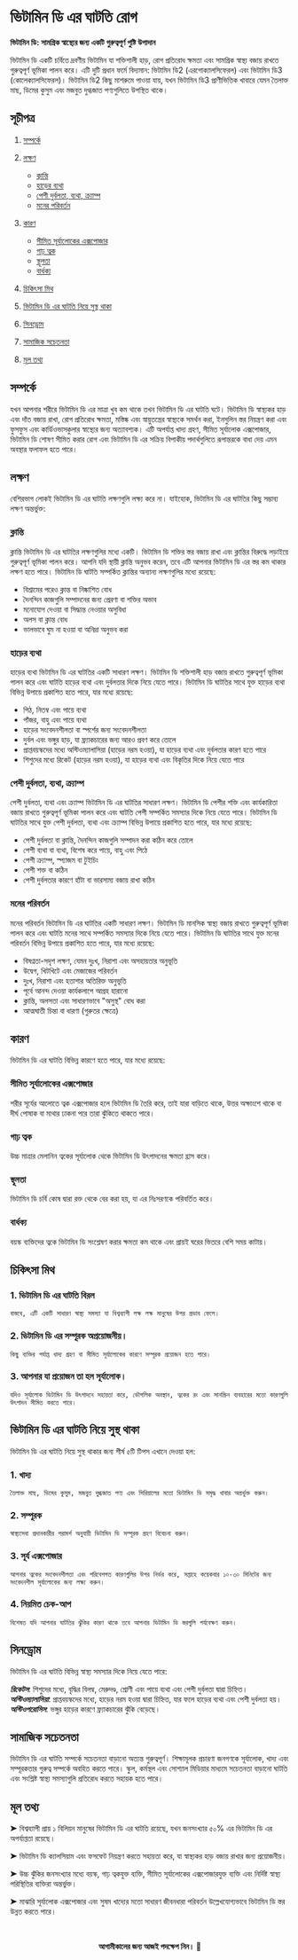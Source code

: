 # ভিটামিন ডি এর ঘাটতি রোগ

**ভিটামিন ডি: সামগ্রিক স্বাস্থ্যের জন্য একটি গুরুত্বপূর্ণ পুষ্টি উপাদান**

ভিটামিন ডি একটি চর্বিতে দ্রবণীয় ভিটামিন যা শক্তিশালী হাড়, রোগ প্রতিরোধ ক্ষমতা এবং সামগ্রিক স্বাস্থ্য বজায় রাখতে গুরুত্বপূর্ণ ভূমিকা পালন করে। এটি দুটি প্রধান ফর্মে বিদ্যমান: ভিটামিন ডি2 (এরগোক্যালসিফেরল) এবং ভিটামিন ডি3 (কোলেক্যালসিফেরল)। ভিটামিন ডি2 কিছু মাশরুমে পাওয়া যায়, যখন ভিটামিন ডি3 প্রাণীভিত্তিক খাবারে যেমন তৈলাক্ত মাছ, ডিমের কুসুম এবং মজবুত দুগ্ধজাত পণ্যগুলিতে উপস্থিত থাকে।

## সূচীপত্র

1. [সম্পর্কে](#সম্পর্কে)
2. [লক্ষণ](#লক্ষণ)
    - [ক্লান্তি](#ক্লান্তি) 
    - [হাড়ের ব্যথা](#হাড়ের-ব্যথা)
    - [পেশী দুর্বলতা, ব্যথা, ক্র্যাম্প](#পেশী-দুর্বলতা-ব্যথা-ক্র্যাম্প)
    - [মনের পরিবর্তন](#মনের-পরিবর্তন)

3. [কারণ](#কারণ)
    - [সীমিত সূর্যালোকের এক্সপোজার](#সীমিত-সূর্যালোকের-এক্সপোজার)
    - [গাঢ় ত্বক](#গাঢ়-ত্বক)
    - [স্থূলতা](#স্থূলতা)
    - [বার্ধক্য](#বার্ধক্য)

4. [চিকিৎসা মিথ](#চিকিৎসা-মিথ)
5. [ভিটামিন ডি এর ঘাটতি নিয়ে সুস্থ থাকা](#ভিটামিন-ডি-এর-ঘাটতি-নিয়ে-সুস্থ-থাকা)
6. [সিনড্রোম](#সিনড্রোম)
7. [সামাজিক সচেতনতা](#সামাজিক-সচেতনতা)
8. [মূল তথ্য](#মূল-তথ্য)

## সম্পর্কে
যখন আপনার শরীরে ভিটামিন ডি এর মাত্রা খুব কম থাকে তখন ভিটামিন ডি এর ঘাটতি ঘটে। ভিটামিন ডি স্বাস্থ্যকর হাড় এবং দাঁত বজায় রাখা, রোগ প্রতিরোধ ক্ষমতা, মস্তিষ্ক এবং স্নায়ুতন্ত্রের স্বাস্থ্যকে সমর্থন করা, ইনসুলিন স্তর নিয়ন্ত্রণ করা এবং ফুসফুস এবং কার্ডিওভাসকুলার স্বাস্থ্যের জন্য অত্যাবশ্যক। এটি অপর্যাপ্ত খাদ্য গ্রহণ, সীমিত সূর্যালোক এক্সপোজার, ভিটামিন ডি শোষণ সীমিত করার রোগ এবং ভিটামিন ডি এর সক্রিয় বিপাকীয় পদার্থগুলিতে রূপান্তরকে বাধা দেয় এমন অবস্থার ফলাফল হতে পারে।

## লক্ষণ

বেশিরভাগ লোকই ভিটামিন ডি এর ঘাটতি লক্ষণগুলি লক্ষ্য করে না। যাইহোক, ভিটামিন ডি এর ঘাটতির কিছু সম্ভাব্য লক্ষণ অন্তর্ভুক্ত:

### ক্লান্তি
ক্লান্তি ভিটামিন ডি এর ঘাটতির লক্ষণগুলির মধ্যে একটি। ভিটামিন ডি শক্তির স্তর বজায় রাখা এবং ক্লান্তির বিরুদ্ধে লড়াইয়ে গুরুত্বপূর্ণ ভূমিকা পালন করে। আপনি যদি স্থায়ী ক্লান্তি অনুভব করেন, তবে এটি আপনার ভিটামিন ডি এর স্তর কম থাকার লক্ষণ হতে পারে। ভিটামিন ডি ঘাটতি সম্পর্কিত ক্লান্তির অন্যান্য লক্ষণগুলির মধ্যে রয়েছে:

- বিশ্রামের পরেও ক্লান্ত বা নিষ্কাশিত বোধ
- দৈনন্দিন কাজগুলি সম্পাদনের জন্য প্রেরণা বা শক্তির অভাব
- মনোযোগ দেওয়া বা সিদ্ধান্ত নেওয়ার অসুবিধা
- অলস বা ক্লান্ত বোধ
- ভালভাবে ঘুম না হওয়া বা অনিদ্রা অনুভব করা

### হাড়ের ব্যথা
হাড়ের ব্যথা ভিটামিন ডি এর ঘাটতির একটি সাধারণ লক্ষণ। ভিটামিন ডি শক্তিশালী হাড় বজায় রাখতে গুরুত্বপূর্ণ ভূমিকা পালন করে এবং ঘাটতি হাড়ের ব্যথা এবং দুর্বলতার দিকে নিয়ে যেতে পারে। ভিটামিন ডি ঘাটতির সাথে যুক্ত হাড়ের ব্যথা বিভিন্ন উপায়ে প্রকাশিত হতে পারে, যার মধ্যে রয়েছে:

- পিঠ, নিতম্ব এবং পায়ে ব্যথা
- পাঁজর, বাহু এবং পায়ে ব্যথা
- হাড়ের সংবেদনশীলতা বা স্পর্শের জন্য সংবেদনশীলতা
- দুর্বল এবং ভঙ্গুর হাড়, যা ফ্র্যাকচারের জন্য আরও প্রবণ করে তোলে
- প্রাপ্তবয়স্কদের মধ্যে অস্টিওম্যালাসিয়া (হাড়ের নরম হওয়া), যা হাড়ের ব্যথা এবং দুর্বলতার কারণ হতে পারে
- শিশুদের মধ্যে রিকেট (হাড়ের নরম হওয়া), যা হাড়ের ব্যথা এবং বিকৃতির দিকে নিয়ে যেতে পারে

### পেশী দুর্বলতা, ব্যথা, ক্র্যাম্প
পেশী দুর্বলতা, ব্যথা এবং ক্র্যাম্প ভিটামিন ডি এর ঘাটতির সাধারণ লক্ষণ। ভিটামিন ডি পেশীর শক্তি এবং কার্যকারিতা বজায় রাখতে গুরুত্বপূর্ণ ভূমিকা পালন করে এবং ঘাটতি পেশী সম্পর্কিত সমস্যার দিকে নিয়ে যেতে পারে। ভিটামিন ডি ঘাটতির সাথে যুক্ত পেশী দুর্বলতা, ব্যথা এবং ক্র্যাম্প বিভিন্ন উপায়ে প্রকাশিত হতে পারে, যার মধ্যে রয়েছে:

- পেশী দুর্বলতা বা ক্লান্তি, দৈনন্দিন কাজগুলি সম্পাদন করা কঠিন করে তোলে
- পেশী ব্যথা বা ব্যথা, বিশেষ করে পায়ে, বাহু এবং পিঠে
- পেশী ক্র্যাম্প, স্প্যাজম বা টুইচিং
- পেশী শক্ত বা কঠিন
- পেশী দুর্বলতার কারণে হাঁটা বা ভারসাম্য বজায় রাখা কঠিন

### মনের পরিবর্তন
মনের পরিবর্তন ভিটামিন ডি এর ঘাটতির একটি সাধারণ লক্ষণ। ভিটামিন ডি মানসিক স্বাস্থ্য বজায় রাখতে গুরুত্বপূর্ণ ভূমিকা পালন করে এবং ঘাটতি মনের সাথে সম্পর্কিত সমস্যার দিকে নিয়ে যেতে পারে। ভিটামিন ডি ঘাটতির সাথে যুক্ত মনের পরিবর্তন বিভিন্ন উপায়ে প্রকাশিত হতে পারে, যার মধ্যে রয়েছে:

- বিষণ্নতা-সদৃশ লক্ষণ, যেমন দুঃখ, নিরাশা এবং অসহায়তার অনুভূতি
- উদ্বেগ, খিটখিটে এবং মেজাজের পরিবর্তন
- দুঃখ, নিরাশা এবং হতাশার অতিরিক্ত অনুভূতি
- পূর্বে আনন্দ দেওয়া কার্যকলাপে আগ্রহ হারানো
- ক্লান্তি, অলসতা এবং সাধারণভাবে "অসুস্থ" বোধ করা
- আত্মঘাতী চিন্তা বা ধারণা (গুরুতর ক্ষেত্রে)

## কারণ
ভিটামিন ডি এর ঘাটতি বিভিন্ন কারণে হতে পারে, যার মধ্যে রয়েছে:

### সীমিত সূর্যালোকের এক্সপোজার 
শরীর সূর্যের আলোতে ত্বক এক্সপোজার হলে ভিটামিন ডি তৈরি করে, তাই যারা বাড়িতে থাকে, উত্তর অক্ষাংশে থাকে বা দীর্ঘ পোষাক বা মাথার ঢাকনা পরে তারা ঝুঁকিতে থাকতে পারে।

### গাঢ় ত্বক
উচ্চ মাত্রার মেলানিন ত্বকের সূর্যালোক থেকে ভিটামিন ডি উৎপাদনের ক্ষমতা হ্রাস করে।

### স্থূলতা
ভিটামিন ডি চর্বি কোষ দ্বারা রক্ত থেকে বের করা হয়, যা এর নিঃসরণকে পরিবর্তিত করে।

### বার্ধক্য
বয়স্ক ব্যক্তিদের ত্বকে ভিটামিন ডি সংশ্লেষণ করার ক্ষমতা কম থাকে এবং প্রায়ই ঘরের ভিতরে বেশি সময় কাটায়।

## চিকিৎসা মিথ

### 1. ভিটামিন ডি এর ঘাটতি বিরল
``` বাস্তবে, এটি একটি সাধারণ স্বাস্থ্য সমস্যা যা বিশ্বব্যাপী লক্ষ লক্ষ মানুষের উপর প্রভাব ফেলে। ```

### 2. ভিটামিন ডি এর সম্পূরক অপ্রয়োজনীয়।
``` কিছু ব্যক্তির পর্যাপ্ত খাদ্য গ্রহণ বা সীমিত সূর্যালোকের কারণে সম্পূরক প্রয়োজন হতে পারে। ```
### 3. আপনার যা প্রয়োজন তা হল সূর্যালোক।
``` যদিও সূর্যালোক ভিটামিন ডি উৎপাদনে সহায়তা করে, ভৌগলিক অবস্থান, ত্বকের রং এবং সানস্ক্রিন ব্যবহারের মতো কারণগুলি উৎপাদন সীমিত করতে পারে। ```

## ভিটামিন ডি এর ঘাটতি নিয়ে সুস্থ থাকা
ভিটামিন ডি এর ঘাটতি নিয়ে সুস্থ থাকার জন্য শীর্ষ ৫টি টিপস এখানে দেওয়া হল:

### 1. খাদ্য
``` তৈলাক্ত মাছ, ডিমের কুসুম, মজবুত দুগ্ধজাত পণ্য এবং সিরিয়ালের মতো ভিটামিন ডি সমৃদ্ধ খাবার অন্তর্ভুক্ত করুন। ```

### 2. সম্পূরক
``` স্বাস্থ্যসেবা প্রদানকারীর পরামর্শ অনুযায়ী ভিটামিন ডি সম্পূরক গ্রহণ বিবেচনা করুন। ```

### 3. সূর্য এক্সপোজার
``` আপনার ত্বকের সংবেদনশীলতা এবং পরিবেশগত কারণগুলির উপর নির্ভর করে, সপ্তাহে কয়েকবার ১০-৩০ মিনিটের জন্য সংবেদনশীল সূর্যালোকের জন্য লক্ষ্য করুন। ```
### 4. নিয়মিত চেক-আপ
``` বিশেষত যদি আপনার ঘাটতির ঝুঁকির কারণ থাকে তবে আপনার ভিটামিন ডি স্তরগুলি পর্যবেক্ষণ করুন। ```

## সিনড্রোম
ভিটামিন ডি এর ঘাটতি বিভিন্ন স্বাস্থ্য সমস্যার দিকে নিয়ে যেতে পারে:

***রিকেটস***: শিশুদের মধ্যে, বৃদ্ধির বিলম্ব, মেরুদণ্ড, শ্রোণী এবং পায়ে ব্যথা এবং পেশী দুর্বলতা দ্বারা চিহ্নিত।
***অস্টিওম্যালাসিয়া***: প্রাপ্তবয়স্কদের মধ্যে, হাড়ের নরম হওয়া দ্বারা চিহ্নিত, যার ফলে হাড়ের ব্যথা এবং পেশী দুর্বলতা হয়।
***অস্টিওপরোসিস***: ভঙ্গুর হাড়ের কারণে ফ্র্যাকচারের ঝুঁকি বেড়েছে।

## সামাজিক সচেতনতা
ভিটামিন ডি এর ঘাটতি সম্পর্কে সচেতনতা বাড়ানো অত্যন্ত গুরুত্বপূর্ণ। শিক্ষামূলক প্রচারণা জনগণকে সূর্যালোক, খাদ্য এবং সম্পূরকতার গুরুত্ব সম্পর্কে অবহিত করতে পারে। স্কুল, কর্মস্থল এবং সোশ্যাল মিডিয়ার মাধ্যমে সচেতনতা বাড়ানো ঘাটতি এবং সংশ্লিষ্ট স্বাস্থ্য সমস্যাগুলি প্রতিরোধ করতে সহায়ক হতে পারে।

## মূল তথ্য

<p> ➤ বিশ্বব্যাপী প্রায় ১ বিলিয়ন মানুষের ভিটামিন ডি এর ঘাটতি রয়েছে, যখন জনসংখ্যার ৫০% এর ভিটামিন ডি এর অপর্যাপ্ততা রয়েছে। </p>
<p> ➤ ভিটামিন ডি ক্যালসিয়াম এবং ফসফেট নিয়ন্ত্রণ করতে সহায়তা করে, যা স্বাস্থ্যকর হাড় বজায় রাখার জন্য প্রয়োজনীয়। </p>
<p> ➤ উচ্চ ঝুঁকির জনসংখ্যার মধ্যে বয়স্ক, গাঢ় ত্বকযুক্ত ব্যক্তি, সীমিত সূর্যালোকের এক্সপোজারযুক্ত ব্যক্তি এবং নির্দিষ্ট স্বাস্থ্য পরিস্থিতির ব্যক্তিরা অন্তর্ভুক্ত। </p>
<p> ➤ মাঝারি সূর্যালোক এক্সপোজার এবং সুষম খাদ্যের মতো সাধারণ জীবনধারা পরিবর্তন উল্লেখযোগ্যভাবে ভিটামিন ডি স্তর উন্নত করতে পারে। </p>

<br>
<p align="center"><strong>আগামীকালের জন্য আজই পদক্ষেপ নিন। 💙</strong></p>
